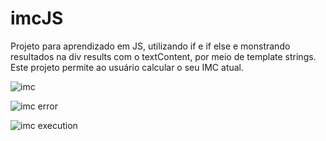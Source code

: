 # imcJS
Projeto para aprendizado em JS, utilizando if e if else e monstrando resultados na div results com o textContent, por meio de template strings.
Este projeto permite ao usuário calcular o seu IMC atual.



![imc](https://user-images.githubusercontent.com/86863914/178868514-968e9ca6-25df-4975-ba68-4272d2e11f75.JPG)



![imc error](https://user-images.githubusercontent.com/86863914/178868539-fa74df33-4791-40e4-b6b6-e5a6f87cb392.JPG)



![imc execution](https://user-images.githubusercontent.com/86863914/178868557-d4ac0dcc-f0ff-4922-8b81-71c76caba12d.JPG)
